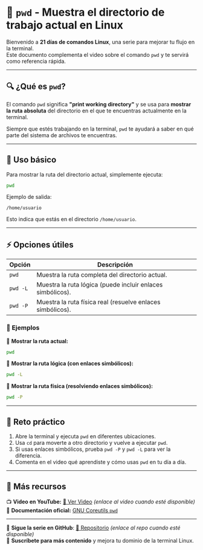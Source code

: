 # 📍 `pwd` - Muestra el directorio de trabajo actual en Linux  

Bienvenido a **21 días de comandos Linux**, una serie para mejorar tu flujo en la terminal.  
Este documento complementa el video sobre el comando `pwd` y te servirá como referencia rápida.  

---

## 🔍 ¿Qué es `pwd`?  

El comando `pwd` significa **"print working directory"** y se usa para **mostrar la ruta absoluta** del directorio en
el que te encuentras actualmente en la terminal.  

Siempre que estés trabajando en la terminal, `pwd` te ayudará a saber en qué parte del sistema de archivos te encuentras.  

---

## 📌 Uso básico  

Para mostrar la ruta del directorio actual, simplemente ejecuta:  

```bash
pwd
```

Ejemplo de salida:  

```
/home/usuario
```

Esto indica que estás en el directorio `/home/usuario`.  

---

## ⚡ Opciones útiles  

| Opción  | Descripción |
|---------|------------|
| `pwd`   | Muestra la ruta completa del directorio actual. |
| `pwd -L` | Muestra la ruta lógica (puede incluir enlaces simbólicos). |
| `pwd -P` | Muestra la ruta física real (resuelve enlaces simbólicos). |

### 📝 Ejemplos  

🔹 **Mostrar la ruta actual:**  
```bash
pwd
```

🔹 **Mostrar la ruta lógica (con enlaces simbólicos):**  
```bash
pwd -L
```

🔹 **Mostrar la ruta física (resolviendo enlaces simbólicos):**  
```bash
pwd -P
```

---

## 🎯 Reto práctico  

1. Abre la terminal y ejecuta `pwd` en diferentes ubicaciones.  
2. Usa `cd` para moverte a otro directorio y vuelve a ejecutar `pwd`.  
3. Si usas enlaces simbólicos, prueba `pwd -P` y `pwd -L` para ver la diferencia.  
4. Comenta en el video qué aprendiste y cómo usas `pwd` en tu día a día.  

---

## 📢 Más recursos  

📺 **Video en YouTube:** [🔗 Ver Video](#) *(enlace al video cuando esté disponible)*  
📖 **Documentación oficial:** [GNU Coreutils `pwd`](https://www.gnu.org/software/coreutils/manual/html_node/pwd-invocation.html)  

---

🚀 **Sigue la serie en GitHub**: [🔗 Repositorio](#) *(enlace al repo cuando esté disponible)*  
🔔 **Suscríbete para más contenido** y mejora tu dominio de la terminal Linux.  
